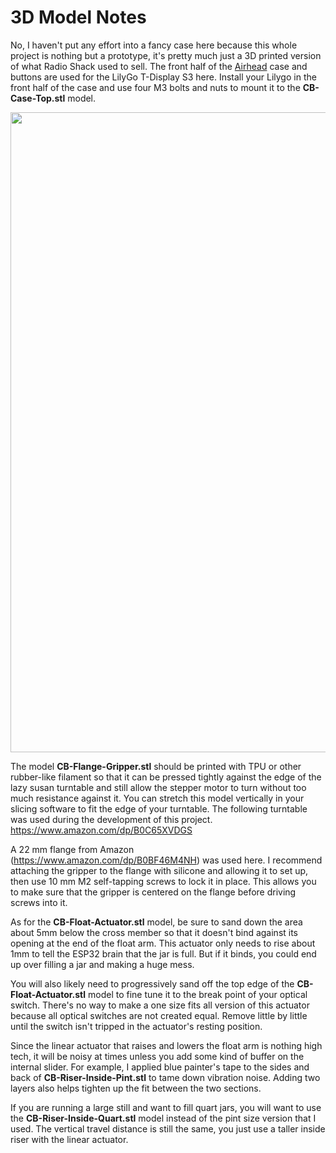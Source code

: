 # 3D Model Notes

No, I haven't put any effort into a fancy case here because this whole project is nothing but a prototype, it's pretty much just a 3D printed version of what Radio Shack used to sell. The front half of the [Airhead](https://github.com/larry-athey/airhead) case and buttons are used for the LilyGo T-Display S3 here. Install your Lilygo in the front half of the case and use four M3 bolts and nuts to mount it to the **CB-Case-Top.stl** model.

<img width="1024" src="https://github.com/user-attachments/assets/58808227-68ae-4d1a-b59f-1ea3bf1fd624">

The model **CB-Flange-Gripper.stl** should be printed with TPU or other rubber-like filament so that it can be pressed tightly against the edge of the lazy susan turntable and still allow the stepper motor to turn without too much resistance against it. You can stretch this model vertically in your slicing software to fit the edge of your turntable. The following turntable was used during the development of this project. https://www.amazon.com/dp/B0C65XVDGS

A 22 mm flange from Amazon (https://www.amazon.com/dp/B0BF46M4NH) was used here. I recommend attaching the gripper to the flange with silicone and allowing it to set up, then use 10 mm M2 self-tapping screws to lock it in place. This allows you to make sure that the gripper is centered on the flange before driving screws into it.

As for the **CB-Float-Actuator.stl** model, be sure to sand down the area about 5mm below the cross member so that it doesn't bind against its opening at the end of the float arm. This actuator only needs to rise about 1mm to tell the ESP32 brain that the jar is full. But if it binds, you could end up over filling a jar and making a huge mess.

You will also likely need to progressively sand off the top edge of the **CB-Float-Actuator.stl** model to fine tune it to the break point of your optical switch. There's no way to make a one size fits all version of this actuator because all optical switches are not created equal. Remove little by little until the switch isn't tripped in the actuator's resting position.

Since the linear actuator that raises and lowers the float arm is nothing high tech, it will be noisy at times unless you add some kind of buffer on the internal slider. For example, I applied blue painter's tape to the sides and back of **CB-Riser-Inside-Pint.stl** to tame down vibration noise. Adding two layers also helps tighten up the fit between the two sections.

If you are running a large still and want to fill quart jars, you will want to use the **CB-Riser-Inside-Quart.stl** model instead of the pint size version that I used. The vertical travel distance is still the same, you just use a taller inside riser with the linear actuator.
